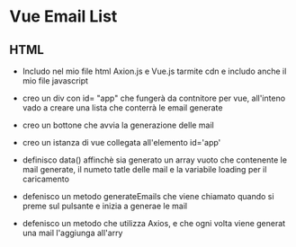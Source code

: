 # Vue Email List

## HTML

- Includo nel mio file html Axion.js e Vue.js tarmite cdn e     includo anche il mio file javascript

- creo un div con id= "app" che fungerà da contnitore per vue, all'inteno vado a creare una lista che conterrà le email generate

- creo un bottone che avvia la generazione delle mail

- creo un istanza di vue collegata all'elemento id='app'

-  definisco data() affinchè sia generato un array vuoto che contenente le mail generate, il numeto tatle delle mail e la variabile loading per il caricamento

- defenisco un metodo generateEmails che viene chiamato quando si preme sul pulsante e inizia a generae le mail

- defenisco un metodo che utilizza Axios, e che ogni volta viene generat una mail l'aggiunga all'arry
